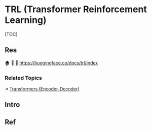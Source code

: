 # TRL (Transformer Reinforcement Learning)

[TOC]



## Res
🏠 
🚧 
📂 https://huggingface.co/docs/trl/index


### Related Topics
↗ [Transformers (Encoder-Decoder)](../../../../../🗝️%20AI%20Basics%20&%20Machine%20Learning/📌%20Deep%20Learning%20(Neural%20Network)/🗿%20Neural%20Network%20Models/Transformers%20(Encoder-Decoder)/Transformers%20(Encoder-Decoder).md)



## Intro



## Ref
